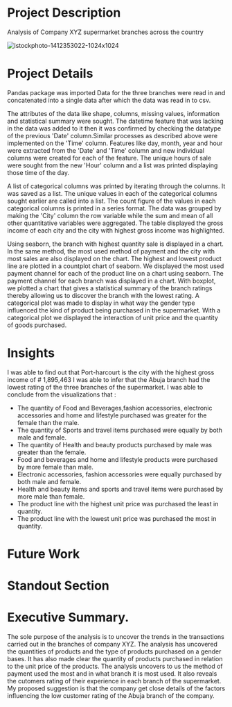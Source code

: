 
# Project Description
 Analysis of Company XYZ supermarket branches across the country

![istockphoto-1412353022-1024x1024](https://github.com/user-attachments/assets/a3f31939-7c00-4a47-a654-1015c3c8220d)


# Project Details
 Pandas package was imported
 Data for the three branches were read in and concatenated into a single data after which the data was read in to csv.
 
 The attributes of the data like shape, columns, missing values, information and statistical summary were sought.
 The datetime feature that was lacking in the data was added to it then it was confirmed by checking the datatype of the previous 'Date' column.Similar processes as described above were implemented on the 'Time' column.
 Features like day, month, year and hour were extracted from the 'Date' and 'Time' column and new individual columns were created for each of the feature. The unique hours of sale were sought from the new 'Hour' column and a list was printed displaying those time of the day.
 
 A list of categorical columns was printed by iterating through the columns. It was  saved as a list. The unique values in each of the categorical columns sought earlier are called into a list. The count figure of the values in each categorical columns is printed in a series format.
 The data was grouped by making the 'City' column the row variable while the sum and mean of all other quantitative variables were aggregated. The table displayed the gross income of each city and the city with highest gross income was highlighted.
 
 Using seaborn, the branch with highest quantity sale is displayed in a chart. In the same method, the most used method of payment and the city with most sales are also displayed on the chart. The highest and lowest product line are plotted in a countplot chart of seaborn. We displayed the most used payment channel for each of the product line on a chart using seaborn. The payment channel for each branch was displayed in a chart. With boxplot, we plotted a chart that gives a statistical summary of the branch ratings thereby allowing us to discover the branch with the lowest rating. A categorical plot was made to display in what way the gender type influenced the kind of product being purchased in the supermarket. With a categorical plot we displayed the interaction of unit price and the quantity of goods purchased. 

# Insights
I was able to find out that Port-harcourt is the city with the highest gross income of # 1,895,463
I was able to infer that the Abuja branch had the lowest rating of the three branches of the supermarket.
I was able to conclude from the visualizations that :
- The quantity of Food and Beverages,fashion accessories, electronic accessories and home and lifestyle purchased was greater
for the female than the male.
- The quantity of Sports and travel items purchased were equally by both male and female.
- The quantity of Health and beauty products purchased by male was greater than the female.
- Food and beverages and home and lifestyle products were purchased by more female than male.
- Electronic accessories, fashion accessories were equally purchased by both male and female.
- Health and beauty items and sports and travel items were purchased by more male than female.
- The product line with the highest unit price was purchased the least in quantity.
- The product line with the lowest unit price was purchased the most in quantity.

# Future Work

# Standout Section

# Executive Summary.
The sole purpose of the analysis is to uncover the trends in the transactions carried out in the branches of company XYZ.
The analysis has uncovered the quantities of products and the type of products purchased on a gender bases. It has also made clear the quantity of products purchased in relation to the unit price of the products. The analysis uncovers to us the method of payment used the most and in what branch it is most used. It also reveals the cutomers rating of their experience in each branch of the supermarket. 
My proposed suggestion is that the company get close details of the factors influencing the low customer rating of the Abuja branch of the company. 

